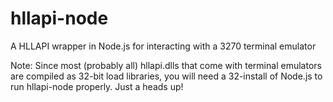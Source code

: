 hllapi-node
===========

A HLLAPI wrapper in Node.js for interacting with a 3270 terminal emulator

Note: Since most (probably all) hllapi.dlls that come with terminal emulators are compiled as 32-bit load libraries, you will need a 32-install of Node.js to run hllapi-node properly. Just a heads up!
